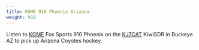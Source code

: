 ```yaml
---
title: KGME 910 Phoenix Arizona
weight: 910
---
```

Listen to [KGME] Fox Sports 910 Phoenix on the
[KJ7CAT](http://kj7cat.com:8073/?f=910.00sasz10)
KiwiSDR in Buckeye AZ to pick up Arizona Coyotes
hockey.

[KGME]:https://foxsports910.iheart.com/
